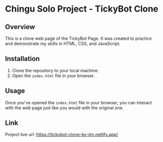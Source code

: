 # Chingu Solo Project - TickyBot Clone

## Overview

This is a clone web page of the TickyBot Page. It was created to practice and demonstrate my skills in HTML, CSS, and JavaScript.

## Installation

1. Clone the repository to your local machine.
2. Open the `index.html` file in your browser.

## Usage

Once you've opened the `index.html` file in your browser, you can interact with the web page just like you would with the original one.

## Link

Project live url: https://tickybot-clone-by-jim.netlify.app/
